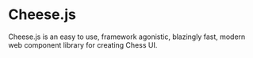 # Cheese.js
Cheese.js is an easy to use, framework agonistic, blazingly fast, modern web component library for creating Chess UI.
